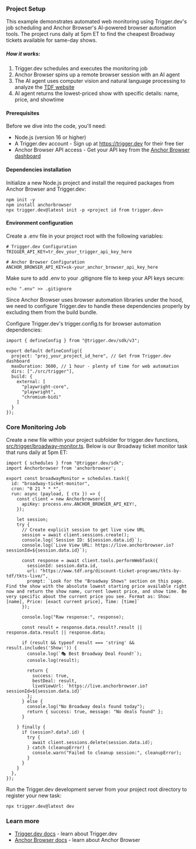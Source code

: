 ### Project Setup

This example demonstrates automated web monitoring using Trigger.dev's job scheduling and Anchor Browser's AI-powered browser automation tools. The project runs daily at 5pm ET to find the cheapest Broadway tickets available for same-day shows.

##### How it works:

1. Trigger.dev schedules and executes the monitoring job
2. Anchor Browser spins up a remote browser session with an AI agent
3. The AI agent uses computer vision and natural language processing to analyze the [TDF website](https://www.tdf.org/discount-ticket-programs/tkts-by-tdf/tkts-live/)
4. AI agent returns the lowest-priced show with specific details: name, price, and showtime


#### Prerequisites

Before we dive into the code, you'll need:
- Node.js (version 16 or higher) 
- A Trigger.dev account - Sign up at https://trigger.dev for their free tier
- Anchor Browser API access - Get your API key from the [Anchor Browser dashboard](https://anchorbrowser.io)

#### Dependencies installation

Initialize a new Node.js project and install the required packages from Anchor Browser and Trigger.dev:

```
npm init -y
npm install anchorbrowser
npx trigger.dev@latest init -p <project id from trigger.dev>
```

#### Environment configuration

Create a .env file in your project root with the following variables:

```
# Trigger.dev Configuration 
TRIGGER_API_KEY=tr_dev_your_trigger_api_key_here 

# Anchor Browser Configuration 
ANCHOR_BROWSER_API_KEY=sk-your_anchor_browser_api_key_here
```

Make sure to add .env to your .gitignore file to keep your API keys secure:

```
echo ".env" >> .gitignore
```

Since Anchor Browser uses browser automation libraries under the hood, we need to configure Trigger.dev to handle these dependencies properly by excluding them from the build bundle.

Configure Trigger.dev's trigger.config.ts for browser automation dependencies:

```
import { defineConfig } from "@trigger.dev/sdk/v3";

export default defineConfig({
  project: "proj_your_project_id_here", // Get from Trigger.dev dashboard
  maxDuration: 3600, // 1 hour - plenty of time for web automation
  dirs: ["./src/trigger"],
  build: {
    external: [
      "playwright-core",
      "playwright", 
      "chromium-bidi"
    ]
  }
});
```

### Core Monitoring Job

Create a new file within your project subfolder for trigger.dev functions, [src/trigger/broadway-monitor.ts](src/trigger/broadway-monitor.ts). Below is our Broadway ticket monitor task that runs daily at 5pm ET:


```
import { schedules } from "@trigger.dev/sdk";
import Anchorbrowser from 'anchorbrowser';

export const broadwayMonitor = schedules.task({
  id: "broadway-ticket-monitor",
  cron: "0 21 * * *",
  run: async (payload, { ctx }) => {
    const client = new Anchorbrowser({
      apiKey: process.env.ANCHOR_BROWSER_API_KEY!,
    });

    let session;
    try {
      // Create explicit session to get live view URL
      session = await client.sessions.create();
      console.log(`Session ID: ${session.data.id}`);
      console.log(`Live View URL: https://live.anchorbrowser.io?sessionId=${session.data.id}`);

      const response = await client.tools.performWebTask({
        sessionId: session.data.id,
        url: "https://www.tdf.org/discount-ticket-programs/tkts-by-tdf/tkts-live/",
        prompt: `Look for the "Broadway Shows" section on this page. Find the show with the absolute lowest starting price available right now and return the show name, current lowest price, and show time. Be very specific about the current price you see. Format as: Show: [name], Price: [exact current price], Time: [time]`
      });

      console.log("Raw response:", response);
      
      const result = response.data.result?.result || response.data.result || response.data;
      
      if (result && typeof result === 'string' && result.includes('Show:')) {
        console.log(`🎭 Best Broadway Deal Found!`);
        console.log(result);

        return {
          success: true,
          bestDeal: result,
          liveViewUrl: `https://live.anchorbrowser.io?sessionId=${session.data.id}`
        };
      } else {
        console.log("No Broadway deals found today");
        return { success: true, message: "No deals found" };
      }

    } finally {
      if (session?.data?.id) {
        try {
          await client.sessions.delete(session.data.id);
        } catch (cleanupError) {
          console.warn("Failed to cleanup session:", cleanupError);
        }
      }
    }
  },
});
```

Run the Trigger.dev development server from your project root directory to register your new task:

```
npx trigger.dev@latest dev
```

### Learn more
- [Trigger.dev docs](https://trigger.dev/docs) - learn about Trigger.dev
- [Anchor Browser docs](https://docs.anchorbrowser.io/introduction) - learn about Anchor Browser
